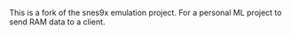 This is a fork of the snes9x emulation project. For a personal ML project to send RAM data to a client.
